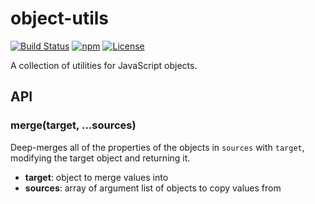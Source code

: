 
object-utils
============

[![Build Status](https://travis-ci.org/ultraq/object-utils.svg?branch=master)](https://travis-ci.org/ultraq/object-utils)
[![npm](https://img.shields.io/npm/v/@ultraq/object-utils.svg?maxAge=3600)](https://www.npmjs.com/package/@ultraq/object-utils)
[![License](https://img.shields.io/github/license/ultraq/object-utils.svg?maxAge=2592000)](https://github.com/ultraq/object-utils/blob/master/LICENSE.txt)

A collection of utilities for JavaScript objects.


API
---

### merge(target, ...sources)

Deep-merges all of the properties of the objects in `sources` with `target`,
modifying the target object and returning it.

 - **target**: object to merge values into
 - **sources**: array of argument list of objects to copy values from
